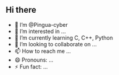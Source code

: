 ## Hi there 

- 👋 I’m @Pingua-cyber
- 👀 I’m interested in ...
- 🌱 I’m currently learning  C, C++, Python
- 💞️ I’m looking to collaborate on ...
- 📫 How to reach me ...
- 😄 Pronouns: ...
- ⚡ Fun fact: ...

<!---
Pingua-cyber/Pingua-cyber is a ✨ special ✨ repository because its `README.md` (this file) appears on your GitHub profile.
You can click the Preview link to take a look at your changes.
--->
